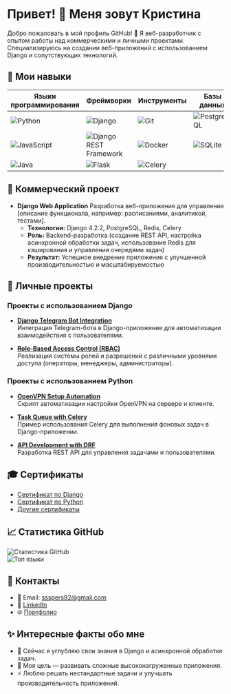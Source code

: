 # Привет! 👋 Меня зовут Кристина

Добро пожаловать в мой профиль GitHub! 🚀 Я веб-разработчик с опытом работы над коммерческими и личными проектами. Специализируюсь на создании веб-приложений с использованием Django и сопутствующих технологий. 

## 🌱 Мои навыки

| Языки программирования | Фреймворки              | Инструменты              | Базы данных         | DevOps           |
|------------------------|-------------------------|--------------------------|---------------------|------------------|
| ![Python](https://camo.githubusercontent.com/bfd2e7e309cf49120d8ea9b7e351e805a268468930f09ca09638c107ceaf2f27/68747470733a2f2f696d672e736869656c64732e696f2f62616467652f4a6176612d2532334544384230302e7376673f7374796c653d666f722d7468652d6261646765266c6f676f3d6a617661266c6f676f436f6c6f723d7768697465) | ![Django](https://camo.githubusercontent.com/33bdf5956104e19f3282e33eddd910ec2712858f55c3918c4c68b1af9d25b774/68747470733a2f2f696d672e736869656c64732e696f2f62616467652f53514c2d2532333030374143432e7376673f7374796c653d666f722d7468652d6261646765266c6f676f3d73716c266c6f676f436f6c6f723d7768697465) | ![Git](https://camo.githubusercontent.com/7a3c04abaa8e500681b3e03037a2e12d31e4cb5a68e71d24b4f1f14747d6e8b7/68747470733a2f2f696d672e736869656c64732e696f2f62616467652f4d7953514c2d2532333434373941312e7376673f7374796c653d666f722d7468652d6261646765266c6f676f3d6d7973716c266c6f676f436f6c6f723d7768697465) | ![PostgreSQL](https://camo.githubusercontent.com/666f07dcbfc26d6fbacdff74369ef0fa8e308597d6e41d7b433d1d275473a8b8/68747470733a2f2f696d672e736869656c64732e696f2f62616467652f4769742d2532334630353033332e7376673f7374796c653d666f722d7468652d6261646765266c6f676f3d676974266c6f676f436f6c6f723d7768697465) |
| ![JavaScript](https://camo.githubusercontent.com/400d2bf13d046653e1e9461587af6d9e50284f7e9d242a7b245d254422945b31/68747470733a2f2f696d672e736869656c64732e696f2f62616467652f4a6972612d2532333030353243432e7376673f7374796c653d666f722d7468652d6261646765266c6f676f3d6a697261266c6f676f436f6c6f723d7768697465) | ![Django REST Framework](https://camo.githubusercontent.com/37b7a532bc6cdb441d0552adf8949d64ff7f2c2078b0f5ea4ad7fa3494e96e4d/68747470733a2f2f696d672e736869656c64732e696f2f62616467652f506f737467726553514c2d2532333333363739312e7376673f7374796c653d666f722d7468652d6261646765266c6f676f3d706f737467726573716c266c6f676f436f6c6f723d7768697465) | ![Docker](https://img.icons8.com/fluency/48/000000/docker.png) | ![SQLite](https://camo.githubusercontent.com/22c67235b6d59cf90033c9b04574896777934f3b772905e4444e5397f689f5e7/68747470733a2f2f696d672e736869656c64732e696f2f62616467652f5351514c2d2532333030303830302e7376673f7374796c653d666f722d7468652d6261646765266c6f676f3d7368716c266c6f676f436f6c6f723d7768697465) | ![CI/CD](https://img.shields.io/badge/GitHub%20Actions-1.0-green?style=flat&logo=github-actions) |
| ![Java](https://img.icons8.com/fluency/48/000000/java.png) | ![Flask](https://img.icons8.com/fluency/48/000000/flask.png) | ![Celery](https://img.icons8.com/fluency/48/000000/celery.png) | | ![Nginx](https://camo.githubusercontent.com/2227b23a5a7dff94a2ff6ca8f0ecbce3f597b12065c5b51b4384f79cbf5e9284/68747470733a2f2f696d672e736869656c64732e696f2f62616467652f4e67696e782d2532333030343530342e7376673f7374796c653d666f722d7468652d6261646765266c6f676f3d6e67696e78) |



## 🌟 Коммерческий проект
- **Django Web Application**
  Разработка веб-приложения для управления [описание функционала, например: расписаниями, аналитикой, тестами].
  - **Технологии:** Django 4.2.2, PostgreSQL, Redis, Celery
  - **Роль:** Backend-разработка (создание REST API, настройка асинхронной обработки задач, использование Redis для кэширования и управления очередями задач)
  - **Результат:** Успешное внедрение приложения с улучшенной производительностью и масштабируемостью


## 📂 Личные проекты  

### Проекты с использованием Django  

- **[Django Telegram Bot Integration](https://github.com/LeeGeller/django-telegram-bot)**  
  Интеграция Telegram-бота в Django-приложение для автоматизации взаимодействия с пользователями.  

- **[Role-Based Access Control (RBAC)](https://github.com/LeeGeller/django-rbac-system)**  
  Реализация системы ролей и разрешений с различными уровнями доступа (операторы, менеджеры, администраторы).  

### Проекты с использованием Python  
- **[OpenVPN Setup Automation](https://github.com/LeeGeller/openvpn-setup)**  
  Скрипт автоматизации настройки OpenVPN на сервере и клиенте.  

- **[Task Queue with Celery](https://github.com/LeeGeller/django-celery-queue)**  
  Пример использования Celery для выполнения фоновых задач в Django-приложении.  

- **[API Development with DRF](https://github.com/LeeGeller/drf-api-project)**  
  Разработка REST API для управления задачами и пользователями.  

## 🎓 Сертификаты  
- [Сертификат по Django](https://github.com/LeeGeller/CV_and_Portfolio/blob/main/Django.pdf)  
- [Сертификат по Python](https://github.com/LeeGeller/CV_and_Portfolio/blob/main/Python.pdf)  
- [Другие сертификаты](https://github.com/LeeGeller/CV_and_Portfolio)  

## 📈 Статистика GitHub  
![Статистика GitHub](https://github-readme-stats.vercel.app/api?username=LeeGeller&show_icons=true&theme=radical)  
![Топ языки](https://github-readme-stats.vercel.app/api/top-langs/?username=LeeGeller&layout=compact&theme=radical)  

## 💬 Контакты  
- 📧 Email: ssspers92@gmail.com 
- 💼 [LinkedIn](https://www.linkedin.com/in/lee-geller/)  
- 🌐 [Портфолио](https://github.com/LeeGeller/LeeGeller-)

## ✨ Интересные факты обо мне  
- 🌱 Сейчас я углубляю свои знания в Django и асинхронной обработке задач.  
- 🎯 Моя цель — развивать сложные высоконагруженные приложения.  
- ⚡ Люблю решать нестандартные задачи и улучшать производительность приложений.  
